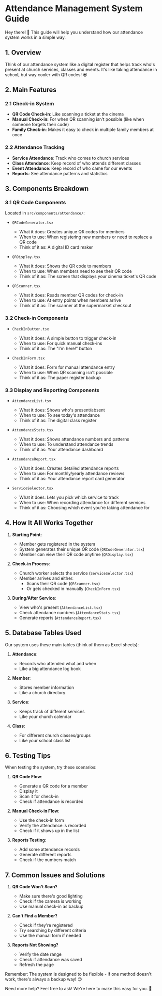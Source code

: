 # Attendance Management System Guide

Hey there! 👋 This guide will help you understand how our attendance system works in a simple way.

## 1. Overview

Think of our attendance system like a digital register that helps track who's present at church services, classes and events. It's like taking attendance in school, but way cooler with QR codes! 😎

## 2. Main Features

### 2.1 Check-in System

- **QR Code Check-in**: Like scanning a ticket at the cinema
- **Manual Check-in**: For when QR scanning isn't possible (like when someone forgets their code)
- **Family Check-in**: Makes it easy to check in multiple family members at once

### 2.2 Attendance Tracking

- **Service Attendance**: Track who comes to church services
- **Class Attendance**: Keep record of who attends different classes
- **Event Attendance**: Keep record of who came for our events
- **Reports**: See attendance patterns and statistics

## 3. Components Breakdown

### 3.1 QR Code Components

Located in `src/components/attendance/`:

- `QRCodeGenerator.tsx`

  - What it does: Creates unique QR codes for members
  - When to use: When registering new members or need to replace a QR code
  - Think of it as: A digital ID card maker

- `QRDisplay.tsx`

  - What it does: Shows the QR code to members
  - When to use: When members need to see their QR code
  - Think of it as: The screen that displays your cinema ticket's QR code

- `QRScanner.tsx`
  - What it does: Reads member QR codes for check-in
  - When to use: At entry points when members arrive
  - Think of it as: The scanner at the supermarket checkout

### 3.2 Check-in Components

- `CheckInButton.tsx`

  - What it does: A simple button to trigger check-in
  - When to use: For quick manual check-ins
  - Think of it as: The "I'm here!" button

- `CheckInForm.tsx`
  - What it does: Form for manual attendance entry
  - When to use: When QR scanning isn't possible
  - Think of it as: The paper register backup

### 3.3 Display and Reporting Components

- `AttendanceList.tsx`

  - What it does: Shows who's present/absent
  - When to use: To see today's attendance
  - Think of it as: The digital class register

- `AttendanceStats.tsx`

  - What it does: Shows attendance numbers and patterns
  - When to use: To understand attendance trends
  - Think of it as: Your attendance dashboard

- `AttendanceReport.tsx`

  - What it does: Creates detailed attendance reports
  - When to use: For monthly/yearly attendance reviews
  - Think of it as: Your attendance report card generator

- `ServiceSelector.tsx`
  - What it does: Lets you pick which service to track
  - When to use: When recording attendance for different services
  - Think of it as: Choosing which event you're taking attendance for

## 4. How It All Works Together

1. **Starting Point**:

   - Member gets registered in the system
   - System generates their unique QR code (`QRCodeGenerator.tsx`)
   - Member can view their QR code anytime (`QRDisplay.tsx`)

2. **Check-in Process**:

   - Church worker selects the service (`ServiceSelector.tsx`)
   - Member arrives and either:
     - Scans their QR code (`QRScanner.tsx`)
     - Or gets checked in manually (`CheckInForm.tsx`)

3. **During/After Service**:
   - View who's present (`AttendanceList.tsx`)
   - Check attendance numbers (`AttendanceStats.tsx`)
   - Generate reports (`AttendanceReport.tsx`)

## 5. Database Tables Used

Our system uses these main tables (think of them as Excel sheets):

1. **Attendance**:

   - Records who attended what and when
   - Like a big attendance log book

2. **Member**:

   - Stores member information
   - Like a church directory

3. **Service**:

   - Keeps track of different services
   - Like your church calendar

4. **Class**:
   - For different church classes/groups
   - Like your school class list

## 6. Testing Tips

When testing the system, try these scenarios:

1. **QR Code Flow**:

   - Generate a QR code for a member
   - Display it
   - Scan it for check-in
   - Check if attendance is recorded

2. **Manual Check-in Flow**:

   - Use the check-in form
   - Verify the attendance is recorded
   - Check if it shows up in the list

3. **Reports Testing**:
   - Add some attendance records
   - Generate different reports
   - Check if the numbers match

## 7. Common Issues and Solutions

1. **QR Code Won't Scan?**

   - Make sure there's good lighting
   - Check if the camera is working
   - Use manual check-in as backup

2. **Can't Find a Member?**

   - Check if they're registered
   - Try searching by different criteria
   - Use the manual form if needed

3. **Reports Not Showing?**
   - Verify the date range
   - Check if attendance was saved
   - Refresh the page

Remember: The system is designed to be flexible - if one method doesn't work, there's always a backup way! 😊

Need more help? Feel free to ask! We're here to make this easy for you. 🚀
